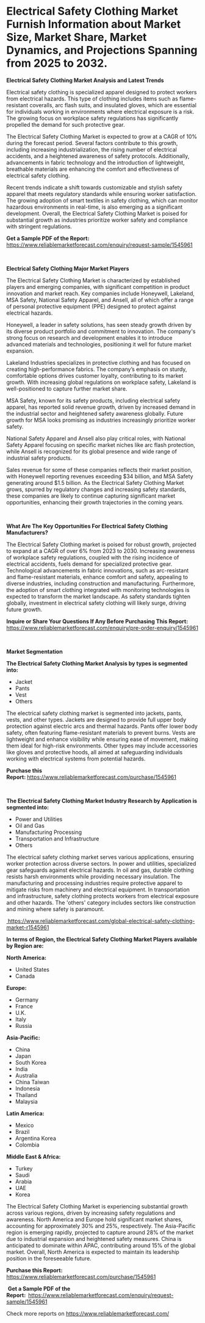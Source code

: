 <p><h1>Electrical Safety Clothing Market Furnish Information about Market Size, Market Share, Market Dynamics, and Projections Spanning from 2025 to 2032.</h1></p><p><strong>Electrical Safety Clothing Market Analysis and Latest Trends</strong></p>
<p><p>Electrical safety clothing is specialized apparel designed to protect workers from electrical hazards. This type of clothing includes items such as flame-resistant coveralls, arc flash suits, and insulated gloves, which are essential for individuals working in environments where electrical exposure is a risk. The growing focus on workplace safety regulations has significantly propelled the demand for such protective gear.</p><p>The Electrical Safety Clothing Market is expected to grow at a CAGR of 10% during the forecast period. Several factors contribute to this growth, including increasing industrialization, the rising number of electrical accidents, and a heightened awareness of safety protocols. Additionally, advancements in fabric technology and the introduction of lightweight, breathable materials are enhancing the comfort and effectiveness of electrical safety clothing. </p><p>Recent trends indicate a shift towards customizable and stylish safety apparel that meets regulatory standards while ensuring worker satisfaction. The growing adoption of smart textiles in safety clothing, which can monitor hazardous environments in real-time, is also emerging as a significant development. Overall, the Electrical Safety Clothing Market is poised for substantial growth as industries prioritize worker safety and compliance with stringent regulations.</p></p>
<p><strong>Get a Sample PDF of the Report:&nbsp;</strong> <a href="https://www.reliablemarketforecast.com/enquiry/request-sample/1545961?utm_campaign=2260&utm_medium=2&utm_source=Github&utm_content=ia&utm_term=06022025&utm_id=electrical-safety-clothing">https://www.reliablemarketforecast.com/enquiry/request-sample/1545961</a></p>
<p>&nbsp;</p>
<p><strong>Electrical Safety Clothing Major Market Players</strong></p>
<p><p>The Electrical Safety Clothing Market is characterized by established players and emerging companies, with significant competition in product innovation and market reach. Key companies include Honeywell, Lakeland, MSA Safety, National Safety Apparel, and Ansell, all of which offer a range of personal protective equipment (PPE) designed to protect against electrical hazards.</p><p>Honeywell, a leader in safety solutions, has seen steady growth driven by its diverse product portfolio and commitment to innovation. The company's strong focus on research and development enables it to introduce advanced materials and technologies, positioning it well for future market expansion.</p><p>Lakeland Industries specializes in protective clothing and has focused on creating high-performance fabrics. The company’s emphasis on sturdy, comfortable options drives customer loyalty, contributing to its market growth. With increasing global regulations on workplace safety, Lakeland is well-positioned to capture further market share.</p><p>MSA Safety, known for its safety products, including electrical safety apparel, has reported solid revenue growth, driven by increased demand in the industrial sector and heightened safety awareness globally. Future growth for MSA looks promising as industries increasingly prioritize worker safety.</p><p>National Safety Apparel and Ansell also play critical roles, with National Safety Apparel focusing on specific market niches like arc flash protection, while Ansell is recognized for its global presence and wide range of industrial safety products.</p><p>Sales revenue for some of these companies reflects their market position, with Honeywell reporting revenues exceeding $34 billion, and MSA Safety generating around $1.5 billion. As the Electrical Safety Clothing Market grows, spurred by regulatory changes and increasing safety standards, these companies are likely to continue capturing significant market opportunities, enhancing their growth trajectories in the coming years.</p></p>
<p>&nbsp;</p>
<p><strong>What Are The Key Opportunities For Electrical Safety Clothing Manufacturers?</strong></p>
<p><p>The Electrical Safety Clothing market is poised for robust growth, projected to expand at a CAGR of over 6% from 2023 to 2030. Increasing awareness of workplace safety regulations, coupled with the rising incidence of electrical accidents, fuels demand for specialized protective gear. Technological advancements in fabric innovations, such as arc-resistant and flame-resistant materials, enhance comfort and safety, appealing to diverse industries, including construction and manufacturing. Furthermore, the adoption of smart clothing integrated with monitoring technologies is expected to transform the market landscape. As safety standards tighten globally, investment in electrical safety clothing will likely surge, driving future growth.</p></p>
<p><strong>Inquire or Share Your Questions If Any Before Purchasing This Report:</strong> <a href="https://www.reliablemarketforecast.com/enquiry/pre-order-enquiry/1545961?utm_campaign=2260&utm_medium=2&utm_source=Github&utm_content=ia&utm_term=06022025&utm_id=electrical-safety-clothing">https://www.reliablemarketforecast.com/enquiry/pre-order-enquiry/1545961</a></p>
<p>&nbsp;</p>
<p><strong>Market Segmentation</strong></p>
<p><strong>The Electrical Safety Clothing Market Analysis by types is segmented into:</strong></p>
<p><ul><li>Jacket</li><li>Pants</li><li>Vest</li><li>Others</li></ul></p>
<p><p>The electrical safety clothing market is segmented into jackets, pants, vests, and other types. Jackets are designed to provide full upper body protection against electric arcs and thermal hazards. Pants offer lower body safety, often featuring flame-resistant materials to prevent burns. Vests are lightweight and enhance visibility while ensuring ease of movement, making them ideal for high-risk environments. Other types may include accessories like gloves and protective hoods, all aimed at safeguarding individuals working with electrical systems from potential hazards.</p></p>
<p><strong>Purchase this Report:&nbsp;</strong><a href="https://www.reliablemarketforecast.com/purchase/1545961?utm_campaign=2260&utm_medium=2&utm_source=Github&utm_content=ia&utm_term=06022025&utm_id=electrical-safety-clothing">https://www.reliablemarketforecast.com/purchase/1545961</a></p>
<p>&nbsp;</p>
<p><strong>The Electrical Safety Clothing Market Industry Research by Application is segmented into:</strong></p>
<p><ul><li>Power and Utilities</li><li>Oil and Gas</li><li>Manufacturing Processing</li><li>Transportation and Infrastructure</li><li>Others</li></ul></p>
<p><p>The electrical safety clothing market serves various applications, ensuring worker protection across diverse sectors. In power and utilities, specialized gear safeguards against electrical hazards. In oil and gas, durable clothing resists harsh environments while providing necessary insulation. The manufacturing and processing industries require protective apparel to mitigate risks from machinery and electrical equipment. In transportation and infrastructure, safety clothing protects workers from electrical exposure and other hazards. The 'others' category includes sectors like construction and mining where safety is paramount.</p></p>
<p><a href="https://www.reliablemarketforecast.com/global-electrical-safety-clothing-market-r1545961?utm_campaign=2260&utm_medium=2&utm_source=Github&utm_content=ia&utm_term=06022025&utm_id=electrical-safety-clothing">&nbsp;https://www.reliablemarketforecast.com/global-electrical-safety-clothing-market-r1545961</a></p>
<p><strong>In terms of Region, the Electrical Safety Clothing Market Players available by Region are:</strong></p>
<p>
    <p> <strong> North America: </strong>
        <ul>
            <li>United States</li>
            <li>Canada</li>
        </ul>
        </p> 
    <p> <strong> Europe: </strong>
        <ul>
            <li>Germany</li>
            <li>France</li>
            <li>U.K.</li>
            <li>Italy</li>
            <li>Russia</li>
        </ul>
        </p> 
    <p> <strong> Asia-Pacific: </strong>
        <ul>
            <li>China</li>
            <li>Japan</li>
            <li>South Korea</li>
            <li>India</li>
            <li>Australia</li>
            <li>China Taiwan</li>
            <li>Indonesia</li>
            <li>Thailand</li>
            <li>Malaysia</li>
        </ul>
        </p> 
    <p> <strong> Latin America: </strong>
        <ul>
            <li>Mexico</li>
            <li>Brazil</li>
            <li>Argentina Korea</li>
            <li>Colombia</li>
        </ul>
        </p> 
    <p> <strong> Middle East & Africa: </strong>
        <ul>
            <li>Turkey</li>
            <li>Saudi</li>
            <li>Arabia</li>
            <li>UAE</li>
            <li>Korea</li>
        </ul>
    </p>
    </p>
<p><p>The Electrical Safety Clothing Market is experiencing substantial growth across various regions, driven by increasing safety regulations and awareness. North America and Europe hold significant market shares, accounting for approximately 30% and 25%, respectively. The Asia-Pacific region is emerging rapidly, projected to capture around 28% of the market due to industrial expansion and heightened safety measures. China is anticipated to dominate within APAC, contributing around 15% of the global market. Overall, North America is expected to maintain its leadership position in the foreseeable future.</p></p>
<p><strong>Purchase this Report: </strong><a href="https://www.reliablemarketforecast.com/purchase/1545961?utm_campaign=2260&utm_medium=2&utm_source=Github&utm_content=ia&utm_term=06022025&utm_id=electrical-safety-clothing">https://www.reliablemarketforecast.com/purchase/1545961</a></p>
<p>&nbsp;<strong>Get a Sample PDF of the Report:&nbsp;&nbsp;</strong><a href="https://www.reliablemarketforecast.com/enquiry/request-sample/1545961?utm_campaign=2260&utm_medium=2&utm_source=Github&utm_content=ia&utm_term=06022025&utm_id=electrical-safety-clothing">https://www.reliablemarketforecast.com/enquiry/request-sample/1545961</a></p>
<p><strong></strong></p>
<p>Check more reports on <a href="https://www.reliablemarketforecast.com/?utm_campaign=2260&utm_medium=2&utm_source=Github&utm_content=ia&utm_term=06022025&utm_id=electrical-safety-clothing">https://www.reliablemarketforecast.com/</a></p>